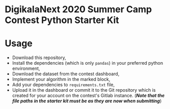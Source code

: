 # DigikalaNext 2020 Summer Camp Contest Python Starter Kit

# Usage
- Download this repository,
- Install the dependencies (which is only `pandas`) in your preferred python environment,
- Download the dataset from the contest dashboard,
- Implement your algorithm in the marked block,
- Add your dependencies to `requirements.txt` file,
- Upload it in the dashboard or commit it to the Git repository
which is created for your account on the contest's Gitlab instance.
(_**Note that the file paths in the starter kit must be as they are now when submitting**_)
